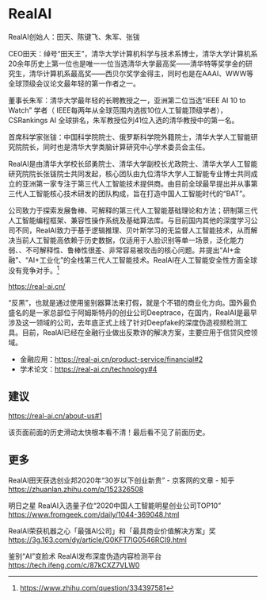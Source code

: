 # RealAI

RealAI创始人：田天、陈键飞、朱军、张钹

CEO田天：绰号“田天王”，清华大学计算机科学与技术系博士，清华大学计算机系20余年历史上第一位也是唯一一位当选清华大学最高奖——清华特等奖学金的研究生，清华计算机系最高奖——西贝尔奖学金得主，同时也是在AAAI、WWW等全球顶级会议论文最年轻的第一作者之一。

董事长朱军：清华大学最年轻的长聘教授之一，亚洲第二位当选“IEEE AI 10 to Watch” 学者（ IEEE每两年从全球范围内选拔10位人工智能顶级学者），CSRankings AI 全球排名，朱军教授位列41位入选的清华教授中的第一名。

首席科学家张钹：中国科学院院士、俄罗斯科学院外籍院士，清华大学人工智能研究院院长，同时也是清华大学类脑计算研究中心学术委员会主任。

RealAI是由清华大学校长邱勇院士、清华大学副校长尤政院士、清华大学人工智能研究院院长张钹院士共同发起，核心团队由九位清华大学人工智能专业博士共同成立的亚洲第一家专注于第三代人工智能技术提供商。由目前全球最早提出并从事第三代人工智能核心技术研发的团队构成，旨在打造中国人工智能时代的“BAT”。

公司致力于探索发展鲁棒、可解释的第三代人工智能基础理论和方法；研制第三代人工智能编程框架、兼容性操作系统及基础算法库。与目前国内其他的深度学习公司不同，RealAI致力于基于逻辑推理、贝叶斯学习的无监督人工智能技术，从而解决当前人工智能高依赖于历史数据，仅适用于人脸识别等单一场景，泛化能力弱、、不可解释性、鲁棒性很差、非常容易被攻击的核心问题。并提出“AI+金融”、“AI+工业化”的全栈第三代人工智能技术。RealAI在人工智能安全性方面全球没有竞争对手。[^1]

https://real-ai.cn/

“反黑”，也就是通过使用鉴别器算法来打假，就是个不错的商业化方向。国外最负盛名的是一家总部位于阿姆斯特丹的创业公司Deeptrace，在国内，RealAI是最早涉及这一领域的公司，去年底正式上线了针对Deepfake的深度伪造视频检测工具。目前，RealAI已经在金融行业做出反欺诈的解决方案，主要应用于信贷风控领域。

- 金融应用：https://real-ai.cn/product-service/financial#2
- 学术论文：https://real-ai.cn/technology#4


## 建议

https://real-ai.cn/about-us#1

该页面前面的历史滑动太快根本看不清！最后看不见了前面历史。


## 更多

RealAI田天获选创业邦2020年“30岁以下创业新贵” - 京客网的文章 - 知乎
https://zhuanlan.zhihu.com/p/152326508

明日之星 RealAI入选量子位“2020中国人工智能明星创业公司TOP10”
https://www.fromgeek.com/daily/1044-369048.html

RealAI荣获机器之心「最强AI公司」和「最具商业价值解决方案」奖
https://3g.163.com/dy/article/G0KFT7IG0546RCI9.html

鉴别“AI”变脸术 RealAI发布深度伪造内容检测平台
https://tech.ifeng.com/c/87kCXZ7VLW0

[^1]: https://www.zhihu.com/question/334397581
